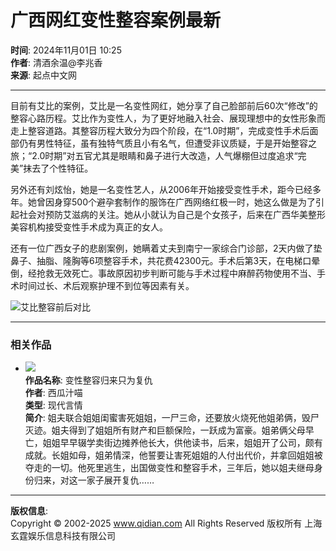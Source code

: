 # 广西网红变性整容案例最新

**时间**: 2024年11月01日 10:25  
**作者**: 清酒余温@李兆香  
**来源**: 起点中文网

---

目前有艾比的案例，艾比是一名变性网红，她分享了自己脸部前后60次“修改”的整容心路历程。艾比作为变性人，为了更好地融入社会、展现理想中的女性形象而走上整容道路。其整容历程大致分为四个阶段，在“1.0时期”，完成变性手术后面部仍有男性特征，虽有独特气质且小有名气，但遭受非议质疑，于是开始整容之旅；“2.0时期”对五官尤其是眼睛和鼻子进行大改造，人气爆棚但过度追求“完美”抹去了个性特征。

另外还有刘炫怡，她是一名变性艺人，从2006年开始接受变性手术，距今已经多年。她曾因身穿500个避孕套制作的服饰在广西网络红极一时，她这么做是为了引起社会对预防艾滋病的关注。她从小就认为自己是个女孩子，后来在广西华美整形美容机构接受变性手术成为真正的女人。

还有一位广西女子的悲剧案例，她瞒着丈夫到南宁一家综合门诊部，2天内做了垫鼻子、抽脂、隆胸等6项整容手术，共花费42300元。手术后第3天，在电梯口晕倒，经抢救无效死亡。事故原因初步判断可能与手术过程中麻醉药物使用不当、手术时间过长、术后观察护理不到位等因素有关。

![艾比整容前后对比](https://facepic.qidian.com/qd_face/349573/212/100)

---

### 相关作品

- ![](//bookcover.yuewen.com/qdbimg/349573/1040981913/180)  
  **作品名称**: 变性整容归来只为复仇  
  **作者**: 西瓜汁喵  
  **类型**: 现代言情  
  **简介**: 姐夫联合姐姐闺蜜害死姐姐，一尸三命，还要放火烧死他姐弟俩，毁尸灭迹。姐夫得到了姐姐所有财产和巨额保险，一跃成为富豪。姐弟俩父母早亡，姐姐早早辍学卖街边摊养他长大，供他读书，后来，姐姐开了公司，颇有成就。长姐如母，姐弟情深，他誓要让害死姐姐的人付出代价，并拿回姐姐被夺走的一切。他死里逃生，出国做变性和整容手术，三年后，她以姐夫继母身份归来，对这一家子展开复仇……

---

**版权信息**:  
Copyright © 2002-2025 www.qidian.com All Rights Reserved 版权所有 上海玄霆娱乐信息科技有限公司
<!-- tcd_original_link https://www.qidian.com/ask/qqbqbtuamfobp -->
